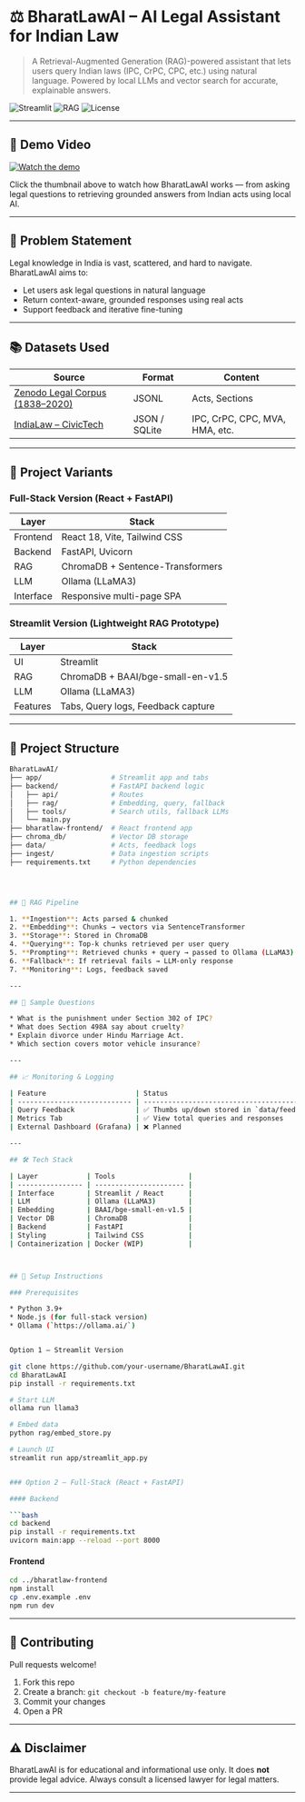 # ⚖️ BharatLawAI – AI Legal Assistant for Indian Law

> A Retrieval-Augmented Generation (RAG)-powered assistant that lets users query Indian laws (IPC, CrPC, CPC, etc.) using natural language. Powered by local LLMs and vector search for accurate, explainable answers.

![Streamlit](https://img.shields.io/badge/Interface-Streamlit%20%7C%20React-blueviolet)
![RAG](https://img.shields.io/badge/RAG-Enabled-blue)
![License](https://img.shields.io/badge/License-MIT-green)

---

## 🎥 Demo Video

[![Watch the demo](https://img.youtube.com/vi/LFJNSSbH3hc/maxresdefault.jpg)](https://youtu.be/LFJNSSbH3hc)

Click the thumbnail above to watch how BharatLawAI works — from asking legal questions to retrieving grounded answers from Indian acts using local AI.

---

## 🧠 Problem Statement

Legal knowledge in India is vast, scattered, and hard to navigate. BharatLawAI aims to:

- Let users ask legal questions in natural language
- Return context-aware, grounded responses using real acts
- Support feedback and iterative fine-tuning

---

## 📚 Datasets Used

| Source | Format | Content |
|--------|--------|---------|
| [Zenodo Legal Corpus (1838–2020)](https://zenodo.org/record/4277318) | JSONL | Acts, Sections |
| [IndiaLaw – CivicTech](https://github.com/civictech-india/indian-laws-data) | JSON / SQLite | IPC, CrPC, CPC, MVA, HMA, etc. |

---

## 🧩 Project Variants

### Full-Stack Version (React + FastAPI)

| Layer | Stack |
|-------|-------|
| Frontend | React 18, Vite, Tailwind CSS |
| Backend | FastAPI, Uvicorn |
| RAG | ChromaDB + Sentence-Transformers |
| LLM | Ollama (LLaMA3) |
| Interface | Responsive multi-page SPA |

### Streamlit Version (Lightweight RAG Prototype)

| Layer | Stack |
|-------|-------|
| UI | Streamlit |
| RAG | ChromaDB + BAAI/bge-small-en-v1.5 |
| LLM | Ollama (LLaMA3) |
| Features | Tabs, Query logs, Feedback capture |

---

## 📁 Project Structure

```bash
BharatLawAI/
├── app/                 # Streamlit app and tabs
├── backend/             # FastAPI backend logic
│   ├── api/             # Routes
│   ├── rag/             # Embedding, query, fallback
│   ├── tools/           # Search utils, fallback LLMs
│   └── main.py
├── bharatlaw-frontend/  # React frontend app
├── chroma_db/           # Vector DB storage
├── data/                # Acts, feedback logs
├── ingest/              # Data ingestion scripts
├── requirements.txt     # Python dependencies




## 🧪 RAG Pipeline

1. **Ingestion**: Acts parsed & chunked
2. **Embedding**: Chunks → vectors via SentenceTransformer
3. **Storage**: Stored in ChromaDB
4. **Querying**: Top-k chunks retrieved per user query
5. **Prompting**: Retrieved chunks + query → passed to Ollama (LLaMA3)
6. **Fallback**: If retrieval fails → LLM-only response
7. **Monitoring**: Logs, feedback saved

---

## 🧾 Sample Questions

* What is the punishment under Section 302 of IPC?
* What does Section 498A say about cruelty?
* Explain divorce under Hindu Marriage Act.
* Which section covers motor vehicle insurance?

---

## 📈 Monitoring & Logging

| Feature                      | Status                                               |
| ---------------------------- | ---------------------------------------------------- |
| Query Feedback               | ✅ Thumbs up/down stored in `data/feedback_log.jsonl` |
| Metrics Tab                  | ✅ View total queries and responses                   |
| External Dashboard (Grafana) | ❌ Planned                                            |

---

## 🛠️ Tech Stack

| Layer            | Tools                  |
| ---------------- | ---------------------- |
| Interface        | Streamlit / React      |
| LLM              | Ollama (LLaMA3)        |
| Embedding        | BAAI/bge-small-en-v1.5 |
| Vector DB        | ChromaDB               |
| Backend          | FastAPI                |
| Styling          | Tailwind CSS           |
| Containerization | Docker (WIP)           |



## 🐳 Setup Instructions

### Prerequisites

* Python 3.9+
* Node.js (for full-stack version)
* Ollama (`https://ollama.ai/`)


Option 1 – Streamlit Version

git clone https://github.com/your-username/BharatLawAI.git
cd BharatLawAI
pip install -r requirements.txt

# Start LLM
ollama run llama3

# Embed data
python rag/embed_store.py

# Launch UI
streamlit run app/streamlit_app.py


### Option 2 – Full-Stack (React + FastAPI)

#### Backend

```bash
cd backend
pip install -r requirements.txt
uvicorn main:app --reload --port 8000
```

#### Frontend

```bash
cd ../bharatlaw-frontend
npm install
cp .env.example .env
npm run dev
```

---

## 🤝 Contributing

Pull requests welcome!

1. Fork this repo
2. Create a branch: `git checkout -b feature/my-feature`
3. Commit your changes
4. Open a PR

---

## ⚠️ Disclaimer

BharatLawAI is for educational and informational use only. It does **not** provide legal advice. Always consult a licensed lawyer for legal matters.

---


